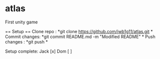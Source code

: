 ﻿# atlas
First unity game

== Setup ==
  Clone repo    : *git clone https://github.com/jwb1g11/atlas.git *
  Commit changes: *git commit README.md -m "Modified README" *
  Push changes  : *git push *
  
  Setup complete: Jack [x]
                  Dom  [ ]
